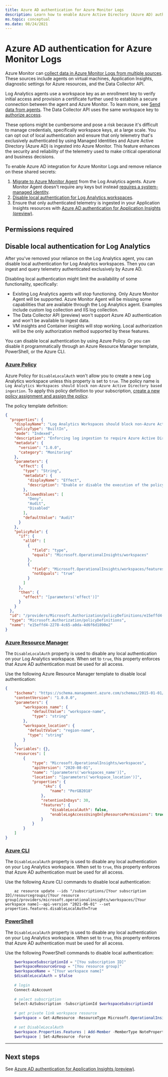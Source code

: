 ```yaml
---
title: Azure AD authentication for Azure Monitor Logs 
description: Learn how to enable Azure Active Directory (Azure AD) authentication for Log Analytics in Azure Monitor.
ms.topic: conceptual
ms.date: 08/24/2021
---
```


# Azure AD authentication for Azure Monitor Logs

Azure Monitor can [collect data in Azure Monitor Logs from multiple sources](data-platform-logs.md#data-collection). These sources include agents on virtual machines, Application Insights, diagnostic settings for Azure resources, and the Data Collector API.

Log Analytics agents use a workspace key as an enrollment key to verify initial access and provision a certificate further used to establish a secure connection between the agent and Azure Monitor. To learn more, see [Send data from agents](data-security.md#2-send-data-from-agents). The Data Collector API uses the same workspace key to [authorize access](data-collector-api.md#authorization).

These options might be cumbersome and pose a risk because it's difficult to manage credentials, specifically workspace keys, at a large scale. You can opt out of local authentication and ensure that only telemetry that's exclusively authenticated by using Managed Identities and Azure Active Directory (Azure AD) is ingested into Azure Monitor. This feature enhances the security and reliability of the telemetry used to make critical operational and business decisions.

To enable Azure AD integration for Azure Monitor Logs and remove reliance on these shared secrets:

1. [Migrate to Azure Monitor Agent](../agents/azure-monitor-agent-migration.md) from the Log Analytics agents. Azure Monitor Agent doesn't require any keys but instead [requires a system-managed identity](../agents/azure-monitor-agent-overview.md#security).
1. [Disable local authentication for Log Analytics workspaces](#disable-local-authentication-for-log-analytics).
1. Ensure that only authenticated telemetry is ingested in your Application Insights resources with [Azure AD authentication for Application Insights (preview)](../app/azure-ad-authentication.md).

## Permissions required

## Disable local authentication for Log Analytics

After you've removed your reliance on the Log Analytics agent, you can disable local authentication for Log Analytics workspaces. Then you can ingest and query telemetry authenticated exclusively by Azure AD.

Disabling local authentication might limit the availability of some functionality, specifically:

- Existing Log Analytics agents will stop functioning. Only Azure Monitor Agent will be supported. Azure Monitor Agent will be missing some capabilities that are available through the Log Analytics agent. Examples include custom log collection and IIS log collection.
- The Data Collector API (preview) won't support Azure AD authentication and won't be available to ingest data.
- VM insights and Container insights will stop working. Local authorization will be the only authorization method supported by these features.

You can disable local authentication by using Azure Policy. Or you can disable it programmatically through an Azure Resource Manager template, PowerShell, or the Azure CLI.



### [Azure Policy](#tab/azure-policy)

Azure Policy for `DisableLocalAuth` won't allow you to create a new Log Analytics workspace unless this property is set to `true`. The policy name is `Log Analytics Workspaces should block non-Azure Active Directory based ingestion`. To apply this policy definition to your subscription, [create a new policy assignment and assign the policy](../../governance/policy/assign-policy-portal.md).

The policy template definition:

```json
{
  "properties": {
    "displayName": "Log Analytics Workspaces should block non-Azure Active Directory based ingestion.",
    "policyType": "BuiltIn",
    "mode": "Indexed",
    "description": "Enforcing log ingestion to require Azure Active Directory authentication prevents unauthenticated logs from an attacker which could lead to incorrect status, false alerts, and incorrect logs stored in the system.",
    "metadata": {
      "version": "1.0.0",
      "category": "Monitoring"
    },
    "parameters": {
      "effect": {
        "type": "String",
        "metadata": {
          "displayName": "Effect",
          "description": "Enable or disable the execution of the policy"
        },
        "allowedValues": [
          "Deny",
          "Audit",
          "Disabled"
        ],
        "defaultValue": "Audit"
      }
    },
    "policyRule": {
      "if": {
        "allOf": [
          {
            "field": "type",
            "equals": "Microsoft.OperationalInsights/workspaces"
          },
          {
            "field": "Microsoft.OperationalInsights/workspaces/features.disableLocalAuth",
            "notEquals": "true"
          }
        ]
      },
      "then": {
        "effect": "[parameters('effect')]"
      }
    }
  },
  "id": "/providers/Microsoft.Authorization/policyDefinitions/e15effd4-2278-4c65-a0da-4d6f6d1890e2",
  "type": "Microsoft.Authorization/policyDefinitions",
  "name": "e15effd4-2278-4c65-a0da-4d6f6d1890e2"
}
```

### [Azure Resource Manager](#tab/azure-resource-manager)

The `DisableLocalAuth` property is used to disable any local authentication on your Log Analytics workspace. When set to `true`, this property enforces that Azure AD authentication must be used for all access.

Use the following Azure Resource Manager template to disable local authentication:

```json
{
    "$schema": "https://schema.management.azure.com/schemas/2015-01-01/deploymentTemplate.json",
    "contentVersion": "1.0.0.0",
    "parameters": {
        "workspaces_name": {
            "defaultValue": "workspace-name",
            "type": "string"
        },
        "workspace_location": {
          "defaultValue": "region-name",
          "type": "string"
        }
    },
    "variables": {},
    "resources": [
        {
            "type": "Microsoft.OperationalInsights/workspaces",
            "apiVersion": "2020-08-01",
            "name": "[parameters('workspaces_name')]",
            "location": "[parameters('workspace_location')]",
            "properties": {
                 "sku": {
                    "name": "PerGB2018"
                },
                "retentionInDays": 30,
                "features": {
                    "disableLocalAuth": false,
                    "enableLogAccessUsingOnlyResourcePermissions": true
                }
            }
        }
    ]
}

```

### [Azure CLI](#tab/azure-cli)

The `DisableLocalAuth` property is used to disable any local authentication on your Log Analytics workspace. When set to `true`, this property enforces that Azure AD authentication must be used for all access.

Use the following Azure CLI commands to disable local authentication:

```azurecli
    az resource update --ids "/subscriptions/[Your subscription ID]/resourcegroups/[Your resource group]/providers/microsoft.operationalinsights/workspaces/[Your workspace name]--api-version "2021-06-01" --set properties.features.disableLocalAuth=True
```

### [PowerShell](#tab/powershell)

The `DisableLocalAuth` property is used to disable any local authentication on your Log Analytics workspace. When set to `true`, this property enforces that Azure AD authentication must be used for all access.

Use the following PowerShell commands to disable local authentication:

```powershell
    $workspaceSubscriptionId = "[You subscription ID]"
    $workspaceResourceGroup = "[You resource group]"
    $workspaceName = "[Your workspace name]"
    $disableLocalAuth = $false
    
    # login
    Connect-AzAccount
    
    # select subscription
    Select-AzSubscription -SubscriptionId $workspaceSubscriptionId
    
    # get private link workspace resource
    $workspace = Get-AzResource -ResourceType Microsoft.OperationalInsights/workspaces -ResourceGroupName $workspaceResourceGroup -ResourceName $workspaceName -ApiVersion "2021-06-01"
    
    # set DisableLocalAuth
    $workspace.Properties.Features | Add-Member -MemberType NoteProperty -Name DisableLocalAuth -Value $disableLocalAuth -Force
    $workspace | Set-AzResource -Force
```

---

## Next steps
See [Azure AD authentication for Application Insights (preview)](../app/azure-ad-authentication.md).
